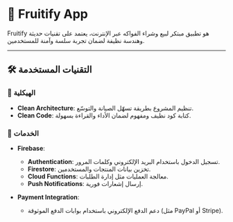 # 🍎 Fruitify App

Fruitify هو تطبيق مبتكر لبيع وشراء الفواكه عبر الإنترنت، يعتمد على تقنيات حديثة وهندسة نظيفة لضمان تجربة سلسة وآمنة للمستخدمين.

---

## 🛠️ التقنيات المستخدمة

### 🔹 **الهيكلية**
- **Clean Architecture**: تنظيم المشروع بطريقة تسهّل الصيانة والتوسّع.
- **Clean Code**: كتابة كود نظيف ومفهوم لضمان الأداء والقراءة بسهولة.

### 🔹 **الخدمات**
- **Firebase**:
  - **Authentication**: تسجيل الدخول باستخدام البريد الإلكتروني وكلمات المرور.
  - **Firestore**: تخزين بيانات المنتجات والمستخدمين.
  - **Cloud Functions**: معالجة العمليات مثل إدارة الطلبات.
  - **Push Notifications**: إرسال إشعارات فورية.
  
- **Payment Integration**: 
  - دعم الدفع الإلكتروني باستخدام بوابات الدفع الموثوقة (مثل PayPal أو Stripe).


